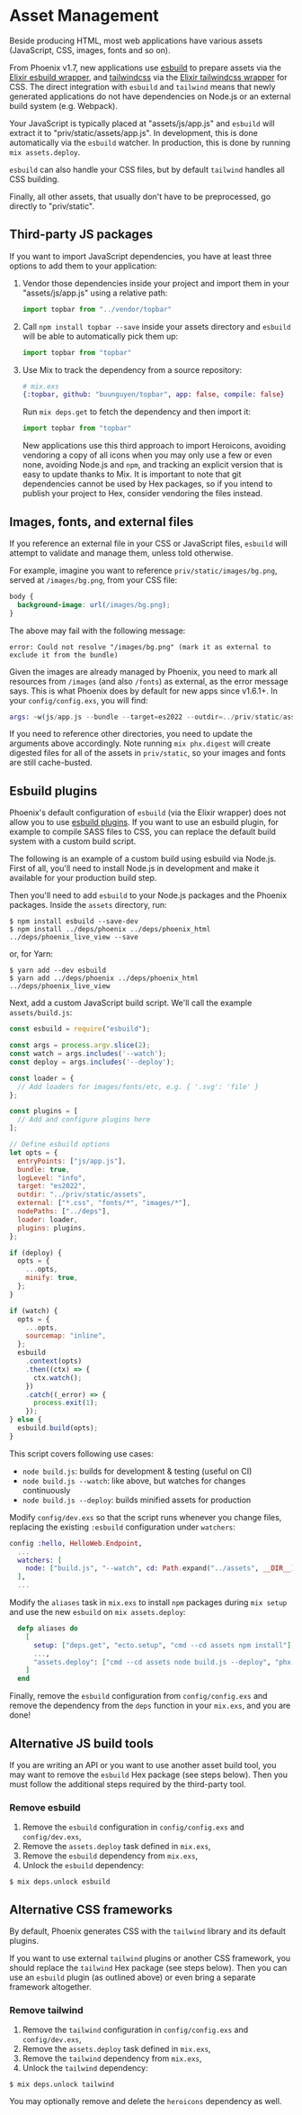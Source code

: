 # Asset Management

Beside producing HTML, most web applications have various assets (JavaScript, CSS, images, fonts and so on).

From Phoenix v1.7, new applications use [esbuild](https://esbuild.github.io/) to prepare assets via the [Elixir esbuild wrapper](https://github.com/phoenixframework/esbuild), and [tailwindcss](https://tailwindcss.com) via the [Elixir tailwindcss wrapper](https://github.com/phoenixframework/tailwind) for CSS. The direct integration with `esbuild` and `tailwind` means that newly generated applications do not have dependencies on Node.js or an external build system (e.g. Webpack).

Your JavaScript is typically placed at "assets/js/app.js" and `esbuild` will extract it to "priv/static/assets/app.js". In development, this is done automatically via the `esbuild` watcher. In production, this is done by running `mix assets.deploy`.

`esbuild` can also handle your CSS files, but by default `tailwind` handles all CSS building.

Finally, all other assets, that usually don't have to be preprocessed, go directly to "priv/static".

## Third-party JS packages

If you want to import JavaScript dependencies, you have at least three options to add them to your application:

1. Vendor those dependencies inside your project and import them in your "assets/js/app.js" using a relative path:

   ```js
   import topbar from "../vendor/topbar"
   ```

2. Call `npm install topbar --save` inside your assets directory and `esbuild` will be able to automatically pick them up:

   ```js
   import topbar from "topbar"
   ```

3. Use Mix to track the dependency from a source repository:

   ```elixir
   # mix.exs
   {:topbar, github: "buunguyen/topbar", app: false, compile: false}
   ```

   Run `mix deps.get` to fetch the dependency and then import it:

   ```js
   import topbar from "topbar"
   ```

   New applications use this third approach to import Heroicons, avoiding
   vendoring a copy of all icons when you may only use a few or even none,
   avoiding Node.js and `npm`, and tracking an explicit version that is easy to
   update thanks to Mix. It is important to note that git dependencies cannot
   be used by Hex packages, so if you intend to publish your project to Hex,
   consider vendoring the files instead.

## Images, fonts, and external files

If you reference an external file in your CSS or JavaScript files, `esbuild` will attempt to validate and manage them, unless told otherwise.

For example, imagine you want to reference `priv/static/images/bg.png`, served at `/images/bg.png`, from your CSS file:

```css
body {
  background-image: url(/images/bg.png);
}
```

The above may fail with the following message:

```text
error: Could not resolve "/images/bg.png" (mark it as external to exclude it from the bundle)
```

Given the images are already managed by Phoenix, you need to mark all resources from `/images` (and also `/fonts`) as external, as the error message says. This is what Phoenix does by default for new apps since v1.6.1+. In your `config/config.exs`, you will find:

```elixir
args: ~w(js/app.js --bundle --target=es2022 --outdir=../priv/static/assets --external:/fonts/* --external:/images/*),
```

If you need to reference other directories, you need to update the arguments above accordingly. Note running `mix phx.digest` will create digested files for all of the assets in `priv/static`, so your images and fonts are still cache-busted.

## Esbuild plugins

Phoenix's default configuration of `esbuild` (via the Elixir wrapper) does not allow you to use [esbuild plugins](https://esbuild.github.io/plugins/). If you want to use an esbuild plugin, for example to compile SASS files to CSS, you can replace the default build system with a custom build script.

The following is an example of a custom build using esbuild via Node.js. First of all, you'll need to install Node.js in development and make it available for your production build step.

Then you'll need to add `esbuild` to your Node.js packages and the Phoenix packages. Inside the `assets` directory, run:

```console
$ npm install esbuild --save-dev
$ npm install ../deps/phoenix ../deps/phoenix_html ../deps/phoenix_live_view --save
```

or, for Yarn:

```console
$ yarn add --dev esbuild
$ yarn add ../deps/phoenix ../deps/phoenix_html ../deps/phoenix_live_view
```

Next, add a custom JavaScript build script. We'll call the example `assets/build.js`:

```js
const esbuild = require("esbuild");

const args = process.argv.slice(2);
const watch = args.includes('--watch');
const deploy = args.includes('--deploy');

const loader = {
  // Add loaders for images/fonts/etc, e.g. { '.svg': 'file' }
};

const plugins = [
  // Add and configure plugins here
];

// Define esbuild options
let opts = {
  entryPoints: ["js/app.js"],
  bundle: true,
  logLevel: "info",
  target: "es2022",
  outdir: "../priv/static/assets",
  external: ["*.css", "fonts/*", "images/*"],
  nodePaths: ["../deps"],
  loader: loader,
  plugins: plugins,
};

if (deploy) {
  opts = {
    ...opts,
    minify: true,
  };
}

if (watch) {
  opts = {
    ...opts,
    sourcemap: "inline",
  };
  esbuild
    .context(opts)
    .then((ctx) => {
      ctx.watch();
    })
    .catch((_error) => {
      process.exit(1);
    });
} else {
  esbuild.build(opts);
}
```

This script covers following use cases:

- `node build.js`: builds for development & testing (useful on CI)
- `node build.js --watch`: like above, but watches for changes continuously
- `node build.js --deploy`: builds minified assets for production

Modify `config/dev.exs` so that the script runs whenever you change files, replacing the existing `:esbuild` configuration under `watchers`:

```elixir
config :hello, HelloWeb.Endpoint,
  ...
  watchers: [
    node: ["build.js", "--watch", cd: Path.expand("../assets", __DIR__)]
  ],
  ...
```

Modify the `aliases` task in `mix.exs` to install `npm` packages during `mix setup` and use the new `esbuild` on `mix assets.deploy`:

```elixir
  defp aliases do
    [
      setup: ["deps.get", "ecto.setup", "cmd --cd assets npm install"],
      ...,
      "assets.deploy": ["cmd --cd assets node build.js --deploy", "phx.digest"]
    ]
  end
```

Finally, remove the `esbuild` configuration from `config/config.exs` and remove the dependency from the `deps` function in your `mix.exs`, and you are done!

## Alternative JS build tools

If you are writing an API or you want to use another asset build tool, you may want to remove the `esbuild` Hex package (see steps below). Then you must follow the additional steps required by the third-party tool.

### Remove esbuild

1. Remove the `esbuild` configuration in `config/config.exs` and `config/dev.exs`,
2. Remove the `assets.deploy` task defined in `mix.exs`,
3. Remove the `esbuild` dependency from `mix.exs`,
4. Unlock the `esbuild` dependency:

```console
$ mix deps.unlock esbuild
```

## Alternative CSS frameworks

By default, Phoenix generates CSS with the `tailwind` library and its default plugins.

If you want to use external `tailwind` plugins or another CSS framework, you should replace the `tailwind` Hex package (see steps below). Then you can use an `esbuild` plugin (as outlined above) or even bring a separate framework altogether.

### Remove tailwind

1. Remove the `tailwind` configuration in `config/config.exs` and `config/dev.exs`,
2. Remove the `assets.deploy` task defined in `mix.exs`,
3. Remove the `tailwind` dependency from `mix.exs`,
4. Unlock the `tailwind` dependency:

```console
$ mix deps.unlock tailwind
```

You may optionally remove and delete the `heroicons` dependency as well.
